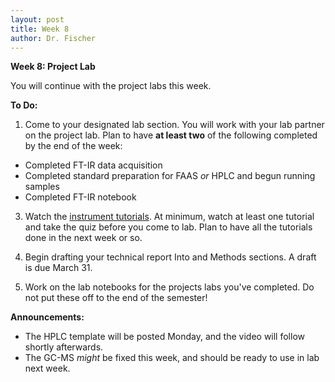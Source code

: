 ```yaml
---
layout: post
title: Week 8
author: Dr. Fischer
---
```


**Week 8: Project Lab**

You will continue with the project labs this week.

**To Do:**

1. Come to your designated lab section.  You will work with your lab partner on the project lab.  Plan to have **at least two** of the following completed by the end of the week:

  - Completed FT-IR data acquisition
  - Completed standard preparation for FAAS *or* HPLC and begun running samples
  - Completed FT-IR notebook

3. Watch the [instrument tutorials]({{site.url}}/instrument-tutorials).  At minimum, watch at least one tutorial and take the quiz before you come to lab.  Plan to have all the tutorials done in the next week or so.

3. Begin drafting your technical report Into and Methods sections.  A draft is due March 31.

4. Work on the lab notebooks for the projects labs you've completed.  Do not put these off to the end of the semester!

**Announcements:**

- The HPLC template will be posted Monday, and the video will follow shortly afterwards.
- The GC-MS *might* be fixed this week, and should be ready to use in lab next week.
